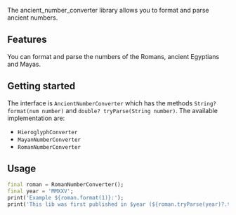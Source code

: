The ancient_number_converter library allows you to format and parse ancient numbers.

## Features

You can format and parse the numbers of the Romans, ancient Egyptians and Mayas.

## Getting started

The interface is `AncientNumberConverter` which has the methods `String? format(num number)` and
`double? tryParse(String number)`. The available implementation are:
- `HieroglyphConverter`
- `MayanNumberConverter`
- `RomanNumberConverter`

## Usage

```dart
final roman = RomanNumberConverter();
final year = 'MMXXV';
print('Example ${roman.format(1)}:');
print('This lib was first published in $year (${roman.tryParse(year)?.toInt()})');
```

